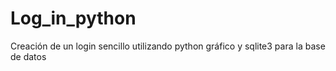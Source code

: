 # Log_in_python
Creación de un login sencillo utilizando python gráfico y sqlite3 para la base de datos
